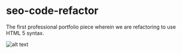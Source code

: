 # seo-code-refactor
The first professional portfolio piece wherein we are refactoring to use HTML 5 syntax.

![alt text](./assets/images/seo-refactor-screen-scapture-1.jpg)
